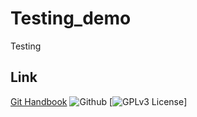 # Testing_demo
Testing

## Link 
[Git Handbook](https://guides.github.com/introduction/git-handbook/)
![Github](https://th.bing.com/th/id/R.724794164fb289dd2f7d69dde7ac3bc0?rik=0Ubh3aP6JzCPcw&riu=http%3a%2f%2fpngimg.com%2fuploads%2fgithub%2fgithub_PNG40.png&ehk=vDH1g6b2G5qphfQR7RsUJ7HmqSSwIMycien%2fvBj03ZU%3d&risl=&pid=ImgRaw&r=0)
[![GPLv3 License](https://img.shields.io/badge/License-GPL%20v3-yellow.svg)]

